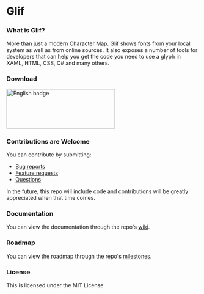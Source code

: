 # Glif 

### What is Glif?  
More than just a modern Character Map. Glif shows fonts from your local system as well as from online sources. It also exposes a number of tools for developers that can help you get the code you need to use a glyph in XAML, HTML, CSS, C# and many others.

### Download
<a href='//www.microsoft.com/store/apps/9pj0hfn91wwk?cid=storebadge&ocid=badge'><img src='https://developer.microsoft.com/en-us/store/badges/images/English_get-it-from-MS.png' alt='English badge' width='284' height='104'/></a>

### Contributions are Welcome
You can contribute by submitting:
+ [Bug reports](https://github.com/MarkIvanDev/Glif/issues/new?assignees=&labels=bug&template=bug_report.md&title=BUG%3A+%5BInsert+title+here%5D)
+ [Feature requests](https://github.com/MarkIvanDev/Glif/issues/new?assignees=&labels=enhancement&template=feature_request.md&title=PROPOSAL%3A+%5BInsert+title+here%5D)
+ [Questions](https://github.com/MarkIvanDev/Glif/issues/new?assignees=&labels=question&template=question.md&title=QUESTION%3A+%5BInsert+question+here%5D)

In the future, this repo will include code and contributions will be greatly appreciated when that time comes.

### Documentation
You can view the documentation through the repo's [wiki](https://github.com/MarkIvanDev/Glif/wiki).

### Roadmap
You can view the roadmap through the repo's [milestones](https://github.com/MarkIvanDev/Glif/milestones).

### License
This is licensed under the MIT License